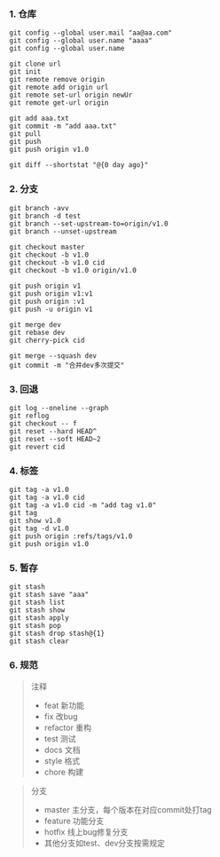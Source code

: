 ### 1. 仓库

```
git config --global user.mail "aa@aa.com"
git config --global user.name "aaaa"
git config --global user.name

git clone url
git init
git remote remove origin
git remote add origin url
git remote set-url origin newUr
git remote get-url origin

git add aaa.txt
git commit -m "add aaa.txt"
git pull
git push
git push origin v1.0

git diff --shortstat "@{0 day ago}"
```

### 2. 分支
	git branch -avv
	git branch -d test
	git branch --set-upstream-to=origin/v1.0
	git branch --unset-upstream	
	
	git checkout master
	git checkout -b v1.0
	git checkout -b v1.0 cid
	git checkout -b v1.0 origin/v1.0
	
	git push origin v1
	git push origin v1:v1
	git push origin :v1
	git push -u origin v1
	
	git merge dev
	git rebase dev
	git cherry-pick cid
	
	git merge --squash dev
	git commit -m "合并dev多次提交"

### 3. 回退

```
git log --oneline --graph
git reflog
git checkout -- f
git reset --hard HEAD^
git reset --soft HEAD~2
git revert cid
```

### 4. 标签

```
git tag -a v1.0
git tag -a v1.0 cid
git tag -a v1.0 cid -m "add tag v1.0"
git tag
git show v1.0
git tag -d v1.0
git push origin :refs/tags/v1.0
git push origin v1.0
```

### 5. 暂存	

```
git stash
git stash save "aaa"
git stash list
git stash show
git stash apply
git stash pop
git stash drop stash@{1}
git stash clear
```

### 6.  规范

> 注释
>
> * feat 新功能
> * fix 改bug
> * refactor 重构
> * test 测试
> * docs 文档
> * style 格式
> * chore 构建

> 分支
>
> * master 主分支，每个版本在对应commit处打tag
> * feature 功能分支
> * hotfix 线上bug修复分支
> * 其他分支如test、dev分支按需规定
